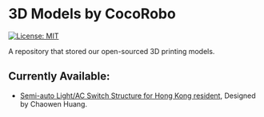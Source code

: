 # 3D Models by CocoRobo

[![License: MIT](https://img.shields.io/badge/License-MIT-yellow.svg)](https://opensource.org/licenses/MIT)

A repository that stored our open-sourced 3D printing models.

## Currently Available:

* [Semi-auto Light/AC Switch Structure for Hong Kong resident](https://github.com/CocoRoboLabs/3d-printing-models/tree/master/hongkong-light-switch-panel-structure), Designed by Chaowen Huang.